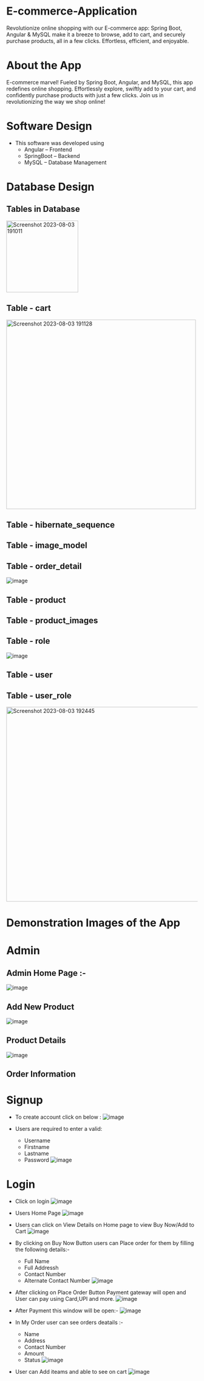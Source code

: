 # E-commerce-Application
Revolutionize online shopping with our E-commerce app: Spring Boot, Angular &amp; MySQL make it a breeze to browse, add to cart, and securely purchase products, all in a few clicks. Effortless, efficient, and enjoyable.

# About the App 

E-commerce marvel! Fueled by Spring Boot, Angular, and MySQL, this app redefines online shopping. Effortlessly explore, swiftly add to your cart, and confidently purchase products with just a few clicks. Join us in revolutionizing the way we shop online!

# Software Design

* This software was developed using
   * Angular – Frontend
   * SpringBoot – Backend
   * MySQL – Database Management

# Database Design

## Tables in Database
<img width="189" alt="Screenshot 2023-08-03 191011" src="https://github.com/vivekanandsh330/E-commerce-Application/assets/94869672/88eb067b-2a14-4146-83f1-fe61ec194318">

## Table - cart  
<img width="499" alt="Screenshot 2023-08-03 191128" src="https://github.com/vivekanandsh330/E-commerce-Application/assets/94869672/bedb03ab-86a9-4070-9d88-ba1897fe94b7">


## Table - hibernate_sequence  
## Table - image_model  
## Table - order_detail
![image](https://github.com/vivekanandsh330/E-commerce-Application/assets/94869672/57ad62db-26c5-46b6-8d30-1e6c921d42e5)

## Table - product   
## Table - product_images      
## Table - role  
![image](https://github.com/vivekanandsh330/E-commerce-Application/assets/94869672/addb6a31-00ce-4b18-b75f-61bb7c037894)

## Table - user              
## Table - user_role
<img width="513" alt="Screenshot 2023-08-03 192445" src="https://github.com/vivekanandsh330/E-commerce-Application/assets/94869672/20e1f493-2886-4666-9c9e-779c08aaadf9">



# Demonstration Images of the App
# Admin
## Admin Home Page :-
![image](https://github.com/vivekanandsh330/E-commerce-Application/assets/94869672/89676274-7afd-4194-a10f-8b350766791c)
## Add New Product
![image](https://github.com/vivekanandsh330/E-commerce-Application/assets/94869672/3eea3b6e-20bd-4bbf-b182-c8af780bec28)
## Product Details
![image](https://github.com/vivekanandsh330/E-commerce-Application/assets/94869672/033e3711-8e7f-4e36-a4ee-1c6c85a6e529)
## Order Information

# Signup

* To create account click on below :
![image](https://github.com/vivekanandsh330/E-commerce-Application/assets/94869672/e7bab180-80cb-4433-8039-e6cbe910892d)

* Users are required to enter a valid:
    * Username
    * Firstname
    * Lastname
    * Password
![image](https://github.com/vivekanandsh330/E-commerce-Application/assets/94869672/a6864151-b3b1-4336-9fb0-c9756e365000)

# Login
* Click on login
  ![image](https://github.com/vivekanandsh330/E-commerce-Application/assets/94869672/61b7a5b1-e9f4-4ba7-bc23-6d6d7ec3aa17)

* Users Home Page
  ![image](https://github.com/vivekanandsh330/E-commerce-Application/assets/94869672/28090cf3-26b9-43ce-be30-372fa4a9a047)

* Users can click on View Details on Home page to view Buy Now/Add to Cart
  ![image](https://github.com/vivekanandsh330/E-commerce-Application/assets/94869672/71f11d30-4783-4965-a442-b0b60e2c67cf)


* By clicking on Buy Now Button users can Place order for them by filling the following details:-
     * Full Name
     * Full Addressh
     * Contact Number
     * Alternate Contact Number
       ![image](https://github.com/vivekanandsh330/E-commerce-Application/assets/94869672/600466b3-8d4d-410e-aa93-cddadaf3815a)

* After clicking on Place Order Button Payment gateway will open and User can pay using Card,UPI and more.
  ![image](https://github.com/vivekanandsh330/E-commerce-Application/assets/94869672/e6ff0603-6639-47fd-8ef5-c2904956b592)
  
* After Payment this window will be open:-
  ![image](https://github.com/vivekanandsh330/E-commerce-Application/assets/94869672/841cca5d-f255-4241-a1f9-b28d6fdfecdb)

* In My Order user can see orders deatails :-
    * Name
    * Address
    * Contact Number
    * Amount
    * Status
      ![image](https://github.com/vivekanandsh330/E-commerce-Application/assets/94869672/8561c482-2265-4c25-b9d7-c22d56f7ff7b)

* User can Add iteams and able to see on cart
  ![image](https://github.com/vivekanandsh330/E-commerce-Application/assets/94869672/665aff55-d452-4c2b-b380-d047e9f32368)






 


  
      


